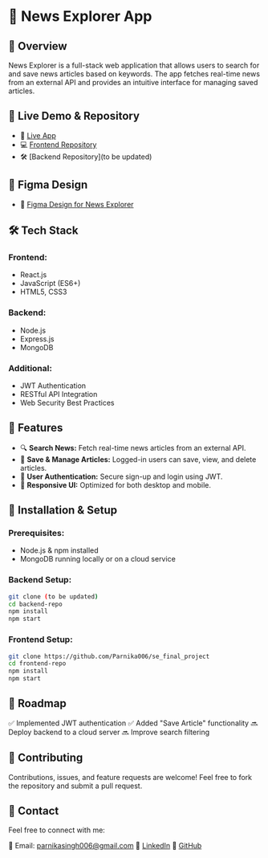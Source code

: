 # 📰 News Explorer App

## 🌟 Overview

News Explorer is a full-stack web application that allows users to search for and save news articles based on keywords. The app fetches real-time news from an external API and provides an intuitive interface for managing saved articles.

## 🔗 Live Demo & Repository

- 🚀 [Live App](https://parnika006.github.io/se_final_project/)
- 💻 [Frontend Repository](https://github.com/Parnika006/se_final_project)
- 🛠 [Backend Repository](to be updated)

## 🎨 Figma Design

- 📐 [Figma Design for News Explorer](https://www.figma.com/design/3ottwMEhlBt95Dbn8dw1NH/Your-Final-Project?node-id=0-1)

## 🛠 Tech Stack

### Frontend:

- React.js
- JavaScript (ES6+)
- HTML5, CSS3

### Backend:

- Node.js
- Express.js
- MongoDB

### Additional:

- JWT Authentication
- RESTful API Integration
- Web Security Best Practices

## 🎯 Features

- 🔍 **Search News:** Fetch real-time news articles from an external API.
- 💾 **Save & Manage Articles:** Logged-in users can save, view, and delete articles.
- 🔐 **User Authentication:** Secure sign-up and login using JWT.
- 📱 **Responsive UI:** Optimized for both desktop and mobile.

## 🚀 Installation & Setup

### Prerequisites:

- Node.js & npm installed
- MongoDB running locally or on a cloud service

### Backend Setup:

```sh
git clone (to be updated)
cd backend-repo
npm install
npm start
```

### Frontend Setup:

```sh
git clone https://github.com/Parnika006/se_final_project
cd frontend-repo
npm install
npm start
```

## 📌 Roadmap

✅ Implemented JWT authentication
✅ Added "Save Article" functionality
🔜 Deploy backend to a cloud server
🔜 Improve search filtering

## 🤝 Contributing

Contributions, issues, and feature requests are welcome! Feel free to fork the repository and submit a pull request.

## 📩 Contact

Feel free to connect with me:

📧 Email: [parnikasingh006@gmail.com](mailto:parnikasingh006@gmail.com)
💼 [LinkedIn](https://www.linkedin.com/in/parnikasingh006/)
🔗 [GitHub](https://github.com/Parnika006)
